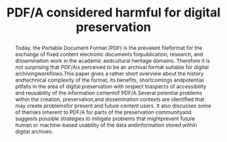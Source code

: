 ---
abstract: Today, the Portable Document Format (PDF) is the prevalent fileformat for
  the exchange of fixed content electronic documents forpublication, research, and
  dissemination work in the academic andcultural heritage domains. Therefore it is
  not surprising that PDF/Ais perceived to be an archival format suitable for digital
  archivingworkflows.This paper gives a rather short overview about the history andtechnical
  complexity of the format, its benefits, shortcomings andpotential pitfalls in the
  area of digital preservation with respect toaspects of accessibility and reusability
  of the information contentof PDF/A.Several potential problems within the creation,
  preservation,and dissemination contexts are identified that may create problemsfor
  present and future content users. It also discusses some of therisks inherent to
  PDF/A for parts of the preservation communityand suggests possible strategies to
  mitigate problems that mightprevent future human or machine-based usability of the
  data andinformation stored within digital archives.
creators:
- Marco Klindt
date: null
document_url: https://services.phaidra.univie.ac.at/api/object/o:931063/download
grand_parent: iPRES
institutions:
- Zuse Institute Berlin
keywords:
- kyoto
landing_page_url: https://phaidra.univie.ac.at/o:931063
language: eng
layout: publication
license: CC BY-SA 4.0 International
notes_url: null
parent: iPRES 2017
publication_type: paper
size: 155083
slides_url: null
source_name: iPRES
stream_url: null
title: PDF/A considered harmful for digital preservation
year: 2017
---